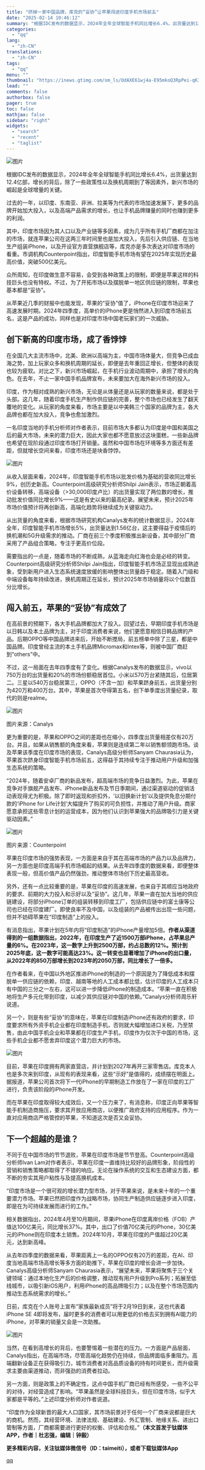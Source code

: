 ```yaml
---
title: "挤掉一家中国品牌，库克的“妥协”让苹果闯进印度手机市场前五"
date: "2025-02-14 10:46:12"
summary: "根据IDC发布的数据显示，2024年全年全球智能手机同比增长6.4%，出货量达到12.4亿部，增长的..."
categories:
  - "qq"
lang:
  - "zh-CN"
translations:
  - "zh-CN"
tags:
  - "qq"
menu: ""
thumbnail: "https://inews.gtimg.com/om_ls/OdAXE61wj4a-E95mkoQ3RpPei-qK3NuvViseHuy8hKozkAA_640360/0"
lead: ""
comments: false
authorbox: false
pager: true
toc: false
mathjax: false
sidebar: "right"
widgets:
  - "search"
  - "recent"
  - "taglist"
---
```


![图片](https://inews.gtimg.com/om_bt/OcXTj9guhLt8URsQadnPJwS9Wx6T3_lWftpeA1UvAD05EAA/641)

根据IDC发布的数据显示，2024年全年全球智能手机同比增长6.4%，出货量达到12.4亿部，增长的背后，除了一些政策性以及换机周期到了等因素外，新兴市场的崛起是全球增量的关键。

过去的一年，以印度、东南亚、非洲、拉美等为代表的市场加速发展下，更多的品牌开始加大投入，以及高端产品需求的增长，也让手机品牌赚量的同时也赚到更多的利润。

其中，印度市场因为其人口以及产业链等多因素，成为几乎所有手机厂商都在加注的市场，就连苹果公司在这两三年时间里也是加大投入，先后引入供应链、在当地生产组装iPhone，以及开设官方直营旗舰店等，库克亦是多次表达对印度市场的看重。市调机构Counterpoint指出，印度智能手机市场有望在2025年实现历史最高价值，突破500亿美元。

众所周知，在印度做生意不容易，会受到各种政策上的限制，即便是苹果这样的科技巨头也没有特权。不过，为了开拓市场以及摆脱单一地区供应链的限制，苹果也基本都是“妥协”。

从苹果近几季的财报中也能发现，苹果的“妥协”值了，iPhone在印度市场迎来了高速发展时期。2024年四季度，高单价的iPhone更是悄然进入到印度市场前五名，这是产品的成功，同样也是对印度市场中国老玩家们的一次威胁。

**创下新高的印度市场，成了香饽饽**
-------------------

在全国几大主流市场中，北美、欧洲以高端为主，中国市场体量大，但竞争已成血海之势，加上玩家众多和换机周期的延长，即便是去年重回正增长，但整体的表现也较为疲软。对比之下，新兴市场崛起，在手机行业波动周期中，承担了增长的角色。在去年，不止一家中国手机品牌宣布，未来要加大在海外新兴市场的投入。

印度，作为相对成熟的新兴市场，无论是从体量还是从玩家的数量来说，都是处于头部。这几年，随着印度手机生产制作供应链的完善，整个市场也已经发生了翻天覆地的变化。从玩家的角度来看，市场主要是以中美韩三个国家的品牌为主，各大品牌也都在加大投入，竞争也愈加激烈。

一名印度当地的手机分析师对作者表示，目前市场大多都认为印度是中国和美国之后的最大市场，未来的潜力巨大，因此大家也都不愿意放过这块蛋糕，一些新品牌也希望在现阶段通过印度市场打开销量。虽然和中国市场在环境等多方面还有差距，但就增长空间来看，印度市场还是块香饽饽。

![图片](https://inews.gtimg.com/om_bt/ODvhdL3R6DN5CuteQKT-sYzV8TmaWRbduN3-DeqPSYoZMAA/641)

从收入层面来看，2024年，印度智能手机市场以批发价格为基础的营收同比增长9%，创历史新高。Counterpoint高级研究分析师Shilpi Jain表示，市场正朝着高价设备转移，高端设备（>30,000印度卢比）的出货量实现了两位数的增长，推动批发价值同比增长9%——这是有史以来的最高纪录。展望未来，预计2025年市场价值预计将再创新高，高端化趋势将继续成为关键驱动力。

从出货量的角度来看，根据市场研究机构Canalys发布的统计数据显示，2024年全年，印度智能手机市场增长5%，出货量达到1.56亿台，这主要得益于疫情后的换机潮和5G升级需求的推动。厂商在前三个季度积极推出新设备，其中部分厂商采用了产品组合策略，专注于更高价位段。

需要指出的一点是，随着市场的不断成熟，从蓝海走向红海也会是必经的转变。Counterpoint高级研究分析师Shilpi Jain指出，印度智能手机市场正显现出成熟迹象，受到新用户进入生态系统速度放缓的影响整体出货量趋于稳定。随着入门级和中端设备每年持续改进，换机周期正在延长，预计2025年市场销量将以个位数百分比增长。

**闯入前五，苹果的“妥协”有成效了**
--------------------

在高前景的预期下，各大手机品牌都加大了投入。回望过去，早期印度手机市场是以日韩以及本土品牌为主，对于印度消费者来说，他们更愿意相信日韩品牌的产品。后期OPPO等中国品牌进来后，开始不断搅局，前五榜单中除了三星，都是中国品牌。印度曾经主流的本土手机品牌Micromax和Intex等，则被中国厂商赶到“others”中。

不过，这一局面在去年四季度有了变化。根据Canalys发布的数据显示，vivo以750万台的出货量和20%的市场份额稳居首位。小米以570万台紧随其后，位居第二。三星以540万台稳居第三，OPPO（不含一加）和苹果跻身前五，出货量分别为420万和400万台。其中，苹果是首次夺得第五名，创下单季度出货量纪录，取代的则是realme。

![图片](https://inews.gtimg.com/om_bt/O3zD4d9lBbZqGq9om0qfDukVPSLafcCJi4BMNmg12HYvQAA/641)

图片来源：Canalys

更为重要的是，苹果和OPPO之间的差距也在缩小，四季度出货量相差仅有20万台。并且，如果从销售额的角度来看，苹果则是连续第二年以销售额领跑市场。谈及苹果该季度在印度市场的表现，Canalys高级分析师Sanyam Chaurasia认为，苹果首次跻身印度智能手机市场前五，这得益于其持续专注于推动用户升级和加强生态系统的策略。

“2024年，随着安卓厂商的新品发布，超高端市场的竞争日益激烈。为此，苹果在竞争对手旗舰产品发布、iPhone新品发布及节日季期间，通过渠道驱动的促销活动表现得尤为积极。除了即时返现和折扣外，‘以旧换新计划’以及提供免息分期付款的‘iPhone for Life计划’大幅提升了购买的可负担性，并推动了用户升级。商家愿意承担这些零息计划的运营成本，因为他们认识到苹果强大的品牌吸引力是关键驱动因素。”

![图片](https://inews.gtimg.com/om_bt/O25ZFMU5tsb_KWGGFismTPrmOGGEwDvQyI9MIc-JaN98gAA/641)

图片来源：Counterpoint

苹果在印度市场的强势表现，一方面是来自于其在高端市场的产品力以及品牌力，另一方面也是印度高端手机市场崛起的结果。从去年四季度的数据来看，即便整体表现一般，但高价值产品仍然强劲，推动整体市场创下历史最高营收。

另外，还有一点比较重要的是，苹果在印度的高速发展，也来自于其顺应当地政府的要求、前期的大力投入和示好以及“妥协”。这几年，苹果一直在加大当地的供应链建设，将部分iPhone订单的组装转移到印度工厂，包括供应链中的富士康等公司也已经在印度建厂。即使良率不及中国，以及组装的产品被传出出现一些问题，但并不妨碍苹果在“印度制造”上的投入。

有消息指出，苹果计划在5年内将“印度制造”的iPhone产量增加5倍。**作者从渠道得到的一组数据指出，2022年，在印度生产了近1500万部iPhone，占苹果总产量的6%。在2023年，这一数字上升到2500万部，约占总数的12%。预计到2025年底，这一数字可能高达23%。这一转变也显著增加了iPhone的出口量，从2022年的850万部增长到2023年的2050万部，同比增长了一倍多。**

在作者看来，在中国以外地区推进iPhone的制造的一个原因是为了降低成本和摆脱单一供应链的依赖，印度、越南等地的人工成本都比低，估计印度的人工成本只有中国的三分之一左右，这可以进一步降低iPhone的制造成本。“苹果一直在积极地将生产多元化带到印度，以减少其供应链对中国的依赖。”Canalys分析师周乐轩说道。

另一个，则是有些“妥协”的意味在，苹果在印度制造iPhone还有政府的要求，印度要求所有外资手机企业都在印度制造手机，否则就大幅增加进口关税，乃至禁售，由此中国手机企业和苹果都在印度生产手机，印度作为仅次于中国的市场，这些手机企业都不愿舍弃印度这个潜力巨大的市场。

![图片](https://inews.gtimg.com/om_bt/OoPqEhNOGCWVnPhzydC8ufQP0TbugNyzz9NDEl_-yE_JAAA/1000)

目前，苹果在印度拥有两家直营店，并计划到2027年再开三家零售店。库克本人也是多次来到印度，从现有的表现来看，这些“示好”是值得的，成绩摆在明面上。据报道，苹果公司首次将下一代iPhone的早期制造工作放在了一家在印度的工厂进行，负责该阶段的iPhone开发。

而在苹果在印度取得较大成效后，又一个压力来了，有消息称，印度正向苹果等智能手机制造商施压，要求其开放应用商店，以便推广政府支持的应用程序。作为一直对应用商店严格管控的苹果，不知道这次是否又会妥协。

**下一个超越的是谁？**
-------------

不同于在中国市场的节节退败，苹果在印度市场是节节登高。Counterpoint高级分析师Ivan Lam对作者表示，苹果在印度一直维持比较好的品牌形象，阶段性的营销和销售策略都取得了不错的响应。无论在操作系统的交互和生态建设方面，都不断的夯实其用户粘性与及提高换机成本。

“印度市场是一个很可观的增长潜力型市场，对于苹果来说，是未来十年的一个重要潜力市场。苹果已然把印度作为战略市场，协同生产制造供应链逐步进入印度，即是在为可持续发展而进行的工作。”

相关数据指出，2024年4月至10月期间，苹果iPhone在印度离岸价格（FOB）产值达100亿美元，同比增长37%。其中，出口了价值70亿美元的iPhone，30亿美元的iPhone则在印度本土销售。2024年10月，苹果在印度的产值超过20亿美元，达到新高峰。

从去年四季度的数据来看，苹果距离上一名的OPPO仅有20万的差距，在AI、印度当地高端市场高增长等多方面的助推下，苹果在印度的增长会进一步加快。Canalys高级分析师Sanyam Chaurasia表示，“展望未来，苹果将聚焦于三个关键领域：通过本地化生产后的价格调整，推动现有用户升级到Pro系列；拓展至低线城市，以吸引新iOS用户，利用iPhone的高品牌吸引力；以及在整个市场范围内推动生态系统需求的增长。”

日前，库克在个人账号上宣布“家族最新成员”将于2月19日到来，这也代表着iPhone SE 4即将发布，届时更多的消费者可以用更低的价格去买到拥有AI能力的iPhone，对苹果的销量又会是一次助推。

![图片](https://inews.gtimg.com/om_bt/OAz8Y9TvJmcGmxcvlXjTf9zowNfwpcFzm0XF5Q0UxKZXsAA/641)

当然，在看到高增长的背后，也要警惕着一些潜在的压力。一方面是产品层面，Canalys指出，在高端市场，尽管高端化趋势仍在持续，但品牌面临多重阻力。高端翻新设备正在获得吸引力，城市消费者对高品质设备的持有时间更长，而升级需求主要由渠道推动，而非强劲的消费者拉动。

另一方面，则是政策上的不确定性，这点中国手机厂商已经有所感受，一些不公平的对待，对经营造成了影响。“苹果虽然是全球科技巨头，但在印度市场，似乎大家都是平等的。”上述印度分析师对作者说道。

“印度作为全球新晋的最大人口国家，其市场前景对于任何一个厂商来说都是巨大的商机。然而，其经营环境、法律法规、基础建设、外汇管制、地缘关系、进出口管制等方面，厂商都需要进行更好的权衡、评估和合规。”**（本文首发于钛媒体APP，作者｜杜志强，编辑｜钟毅）**

**更多精彩内容，关注钛媒体微信号（ID：taimeiti），或者下载钛媒体App**

[qq](https://new.qq.com/rain/a/20250214A02VUD00)
